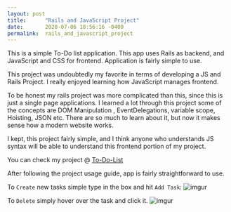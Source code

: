 ```yaml
---
layout: post
title:      "Rails and JavaScript Project"
date:       2020-07-06 18:56:16 -0400
permalink:  rails_and_javascript_project
---
```



This is a simple To-Do list application. This app uses Rails as backend, and JavaScript and CSS for frontend. Application is fairly simple to use.

This project was undoubtedly my favorite in terms of  developing a JS and Rails Project. I really enjoyed learning how 
JavaScript manages frontend. 

To be honest my rails project was more complicated than this, since this is just a single page applications. I learned a lot through this project some of the concepts are DOM Manipulation , EventDelegations, variable scope, Hoisting, JSON etc. There are so much to learn about it, but now it makes sense how a modern website works.

I kept, this project fairly simple, and I think anyone who understands JS syntax will be able to understand this frontend portion of my project.

You can check my project @ [To-Do-List](https://github.com/hbajwaa/todo_api)

After following the project usage guide, app is fairly straightforward to use.

To `Create` new tasks simple type in the box and hit `Add Task`:
![imgur](https://i.imgur.com/obWLRWM.png)

To `Delete` simply hover over the task and click it.
![imgur](https://i.imgur.com/Nkdzwyd.png)





